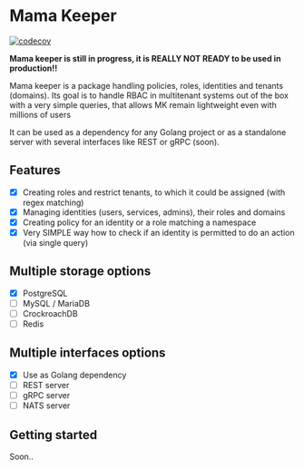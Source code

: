 # Mama Keeper

[![codecov](https://codecov.io/gh/davevurby/mama-keeper/branch/main/graph/badge.svg?token=SKF2DP364R)](https://codecov.io/gh/davevurby/mama-keeper)

**Mama keeper is still in progress, it is REALLY NOT READY to be used in production!!**

Mama keeper is a package handling policies, roles, identities and tenants (domains). Its goal is to handle RBAC in multitenant systems out of the box with a very simple queries, that allows MK remain lightweight even with millions of users

It can be used as a dependency for any Golang project or as a standalone server with several interfaces like REST or gRPC (soon).

## Features

- [x] Creating roles and restrict tenants, to which it could be assigned (with regex matching)
- [x] Managing identities (users, services, admins), their roles and domains
- [x] Creating policy for an identity or a role matching a namespace
- [x] Very SIMPLE way how to check if an identity is permitted to do an action (via single query)

## Multiple storage options

- [x] PostgreSQL
- [ ] MySQL / MariaDB
- [ ] CrockroachDB
- [ ] Redis

## Multiple interfaces options

- [x] Use as Golang dependency
- [ ] REST server
- [ ] gRPC server
- [ ] NATS server

## Getting started

Soon..
